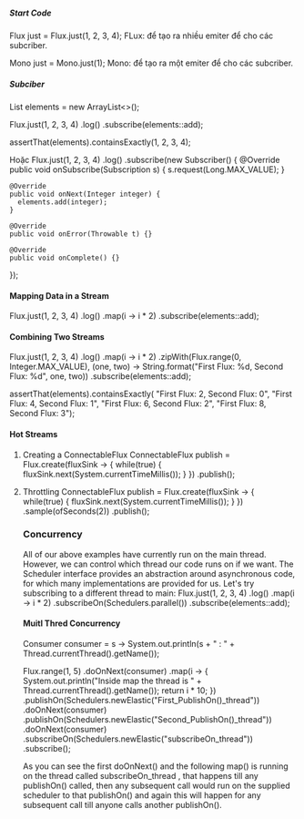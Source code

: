 ##### Start Code #######
Flux<Integer> just = Flux.just(1, 2, 3, 4);
FLux: để tạo ra nhiều emiter để cho các subcriber.

Mono<Integer> just = Mono.just(1);
Mono: để tạo ra một emiter để cho các subcriber.

#####  Subciber ######

List<Integer> elements = new ArrayList<>();
 
Flux.just(1, 2, 3, 4)
  .log()
  .subscribe(elements::add);
 
assertThat(elements).containsExactly(1, 2, 3, 4);

Hoặc 
Flux.just(1, 2, 3, 4)
  .log()
  .subscribe(new Subscriber<Integer>() {
    @Override
    public void onSubscribe(Subscription s) {
      s.request(Long.MAX_VALUE);
    }
 
    @Override
    public void onNext(Integer integer) {
      elements.add(integer);
    }
 
    @Override
    public void onError(Throwable t) {}
 
    @Override
    public void onComplete() {}
});

#### Mapping Data in a Stream ####

Flux.just(1, 2, 3, 4)
  .log()
  .map(i -> i * 2)
  .subscribe(elements::add);

#### Combining Two Streams ####
Flux.just(1, 2, 3, 4)
  .log()
  .map(i -> i * 2)
  .zipWith(Flux.range(0, Integer.MAX_VALUE), 
    (one, two) -> String.format("First Flux: %d, Second Flux: %d", one, two))
  .subscribe(elements::add);
 
assertThat(elements).containsExactly(
  "First Flux: 2, Second Flux: 0",
  "First Flux: 4, Second Flux: 1",
  "First Flux: 6, Second Flux: 2",
  "First Flux: 8, Second Flux: 3");
  
  #### Hot Streams #####
  1. Creating a ConnectableFlux
  ConnectableFlux<Object> publish = Flux.create(fluxSink -> {
    while(true) {
        fluxSink.next(System.currentTimeMillis());
    }
})
  .publish();
  
  2. Throttling
  ConnectableFlux<Object> publish = Flux.create(fluxSink -> {
    while(true) {
        fluxSink.next(System.currentTimeMillis());
    }
})
  .sample(ofSeconds(2))
  .publish();
  
  ### Concurrency ####
  All of our above examples have currently run on the main thread. However, we can control which thread our code runs on if we want. 
  The Scheduler interface provides an abstraction around asynchronous code, for which many implementations are provided for us. 
  Let's try subscribing to a different thread to main:
  Flux.just(1, 2, 3, 4)
  .log()
  .map(i -> i * 2)
  .subscribeOn(Schedulers.parallel())
  .subscribe(elements::add);
  
  #### Muitl Thred Concurrency #####
  
  Consumer<Integer> consumer = s -> System.out.println(s + " : " + Thread.currentThread().getName());

Flux.range(1, 5)
        .doOnNext(consumer)
        .map(i -> {
          System.out.println("Inside map the thread is " + Thread.currentThread().getName());
          return i * 10;
        })
        .publishOn(Schedulers.newElastic("First_PublishOn()_thread"))
        .doOnNext(consumer)
        .publishOn(Schedulers.newElastic("Second_PublishOn()_thread"))
        .doOnNext(consumer)
        .subscribeOn(Schedulers.newElastic("subscribeOn_thread"))
        .subscribe();

As you can see the first doOnNext() and the following map() is running on the thread called subscribeOn_thread , 
that happens till any publishOn() called, then any subsequent call would run on the supplied scheduler 
to that publishOn() and again this will happen for any subsequent call till anyone calls another publishOn().
